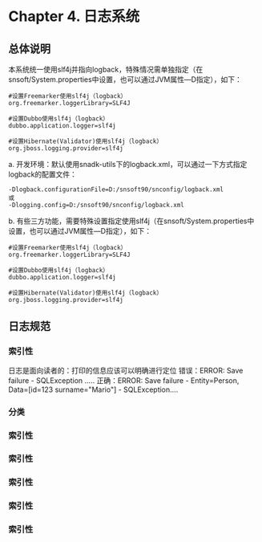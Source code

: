 # Chapter 4. 日志系统
## 总体说明

本系统统一使用slf4j并指向logback，特殊情况需单独指定（在snsoft/System.properties中设置，也可以通过JVM属性—D指定），如下：
```
#设置Freemarker使用slf4j（logback）
org.freemarker.loggerLibrary=SLF4J

#设置Dubbo使用slf4j（logback）
dubbo.application.logger=slf4j

#设置Hibernate(Validator)使用slf4j（logback）
org.jboss.logging.provider=slf4j
```
a. 开发环境：默认使用snadk-utils下的logback.xml，可以通过一下方式指定logback的配置文件：
```
-Dlogback.configurationFile=D:/snsoft90/snconfig/logback.xml
或
-Dlogging.config=D:/snsoft90/snconfig/logback.xml
```
b. 有些三方功能，需要特殊设置指定使用slf4j（在snsoft/System.properties中设置，也可以通过JVM属性—D指定），如下：
```
#设置Freemarker使用slf4j（logback）
org.freemarker.loggerLibrary=SLF4J

#设置Dubbo使用slf4j（logback）
dubbo.application.logger=slf4j

#设置Hibernate(Validator)使用slf4j（logback）
org.jboss.logging.provider=slf4j
```
## 日志规范
### 索引性
日志是面向读者的：打印的信息应该可以明确进行定位
    错误：ERROR: Save failure - SQLException .....
    正确：ERROR: Save failure - Entity=Person, Data=[id=123 surname="Mario"] - SQLException....
### 分类
### 索引性
### 索引性
### 索引性
### 索引性
### 索引性











